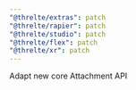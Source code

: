 ```yaml
---
"@threlte/extras": patch
"@threlte/rapier": patch
"@threlte/studio": patch
"@threlte/flex": patch
"@threlte/xr": patch
---
```


Adapt new core Attachment API

